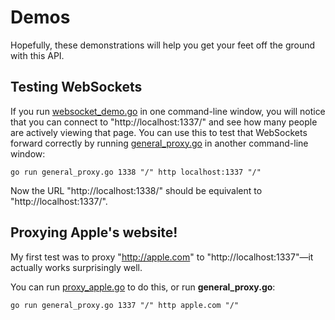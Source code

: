 # Demos

Hopefully, these demonstrations will help you get your feet off the ground with this API.

## Testing WebSockets

If you run [websocket_demo.go](websocket_demo.go) in one command-line window, you will notice that you can connect to "http://localhost:1337/" and see how many people are actively viewing that page. You can use this to test that WebSockets forward correctly by running [general_proxy.go](general_proxy.go) in another command-line window:

    go run general_proxy.go 1338 "/" http localhost:1337 "/"

Now the URL "http://localhost:1338/" should be equivalent to "http://localhost:1337/".

## Proxying Apple's website!

My first test was to proxy "http://apple.com" to "http://localhost:1337"&mdash;it actually works surprisingly well.

You can run [proxy_apple.go](proxy_apple.go) to do this, or run **general_proxy.go**:

    go run general_proxy.go 1337 "/" http apple.com "/"
